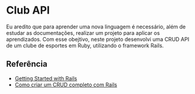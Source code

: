 # Club API

Eu aredito que para aprender uma nova linguagem é necessário, além de estudar as documentações, realizar um projeto para aplicar os aprendizados. Com esse obejtivo, neste projeto desenvolvi uma CRUD API de um clube de esportes em Ruby, utilizando o framework Rails.

## Referência

 - [Getting Started with Rails](https://guides.rubyonrails.org/v3.2/getting_started.html)
 - [Como criar um CRUD completo com Rails](https://www.devmedia.com.br/como-criar-um-crud-completo-com-rails/33986)